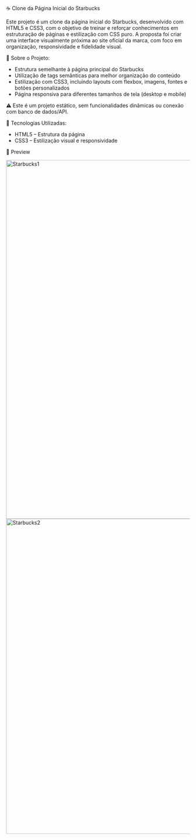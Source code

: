 ☕ Clone da Página Inicial do Starbucks

Este projeto é um clone da página inicial do Starbucks, desenvolvido com HTML5 e CSS3, 
com o objetivo de treinar e reforçar conhecimentos em estruturação de páginas e estilização com CSS puro. 
A proposta foi criar uma interface visualmente próxima ao site oficial da marca, com foco em organização, responsividade e fidelidade visual.

📄 Sobre o Projeto:

- Estrutura semelhante à página principal do Starbucks
- Utilização de tags semânticas para melhor organização do conteúdo
- Estilização com CSS3, incluindo layouts com flexbox, imagens, fontes e botões personalizados
- Página responsiva para diferentes tamanhos de tela (desktop e mobile)

⚠️ Este é um projeto estático, sem funcionalidades dinâmicas ou conexão com banco de dados/API.

🚀 Tecnologias Utilizadas:

- HTML5 – Estrutura da página
- CSS3 – Estilização visual e responsividade

📸 Preview

<img width="1906" height="981" alt="Starbucks1" src="https://github.com/user-attachments/assets/90c7f9cd-fd20-4fdd-8413-1f9b53d907ee" />
<img width="1907" height="862" alt="Starbucks2" src="https://github.com/user-attachments/assets/e14831fb-e98e-4388-be66-b4677acba114" />
